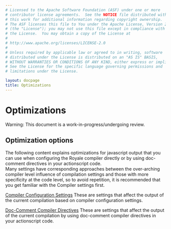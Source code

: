 ```yaml
---
# Licensed to the Apache Software Foundation (ASF) under one or more
# contributor license agreements.  See the NOTICE file distributed with
# this work for additional information regarding copyright ownership.
# The ASF licenses this file to You under the Apache License, Version 2.0
# (the "License"); you may not use this file except in compliance with
# the License.  You may obtain a copy of the License at
# 
# http://www.apache.org/licenses/LICENSE-2.0
# 
# Unless required by applicable law or agreed to in writing, software
# distributed under the License is distributed on an "AS IS" BASIS,
# WITHOUT WARRANTIES OR CONDITIONS OF ANY KIND, either express or implied.
# See the License for the specific language governing permissions and
# limitations under the License.

layout: docpage
title: Optimizations
---
```

# Optimizations

Warning:  This document is a work-in-progress/undergoing review.

## Optimization options

The following content explains optimizations for javascript output that you can use when configuring the Royale compiler directly or by using doc-comment directives in your actionscript code.  
Many settings have corresponding approaches between the over-arching compiler level influence of compilation settings and those with more specificity at the code level, so to avoid repetition, it is recommended that you get familiar with the Compiler settings first.

[Compiler Configuration Settings](create-an-application/optimizations/compiler-configuration-settings.html) These are settings that affect the output of the current compilation based on compiler configuration settings.

[Doc-Comment Compiler Directives](create-an-application/optimizations/doc-comment-directives.html) These are settings that affect the output of the current compilation by using doc-comment compiler directives in your actionscript code.




